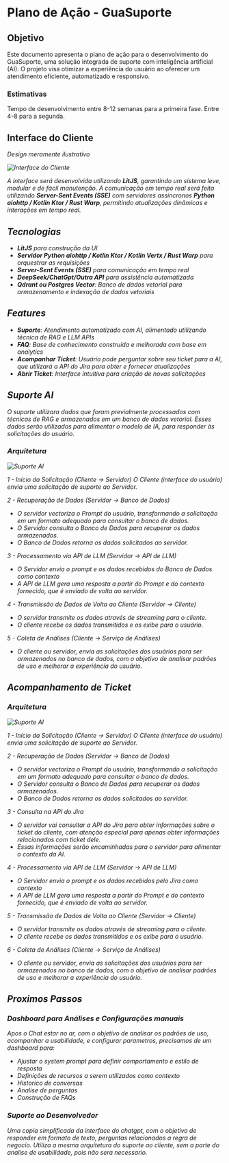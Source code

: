 # Plano de Ação - GuaSuporte

## Objetivo

Este documento apresenta o plano de ação para o desenvolvimento do GuaSuporte, uma solução integrada de suporte com inteligência artificial (AI). O projeto visa otimizar a experiência do usuário ao oferecer um atendimento eficiente, automatizado e responsivo.

### Estimativas
Tempo de desenvolvimento entre 8-12 semanas para a primeira fase. Entre 4-8 para a segunda.


## Interface do Cliente

<em>Design meramente ilustrativo<em>

![Interface do Cliente](chat_interface.png)

A interface será desenvolvida utilizando **LitJS**, garantindo um sistema leve, modular e de fácil manutenção. A comunicação em tempo real será feita utilizando **Server-Sent Events (SSE)** com servidores assincronos **Python aiohttp / Kotlin Ktor / Rust Warp**, permitindo atualizações dinâmicas e interações em tempo real.

## Tecnologias

- **LitJS** para construção da UI
- **Servidor Python aiohttp / Kotlin Ktor / Kotlin Vertx / Rust Warp** para orquestrar as requisições
- **Server-Sent Events (SSE)** para comunicação em tempo real
- **DeepSeek/ChatGpt/Outra API** para assistência automatizada
- **Qdrant ou Postgres Vector**: Banco de dados vetorial para armazenamento e indexação de dados vetoriais

## Features

- **Suporte**: Atendimento automatizado com AI, alimentado utilizando técnica de RAG e LLM APIs
- **FAQ**: Base de conhecimento construída e melhorada com base em analytics
- **Acompanhar Ticket**: Usuário pode perguntar sobre seu ticket para a AI, que utilizará a API do Jira para obter e fornecer atualizações
- **Abrir Ticket**: Interface intuitiva para criação de novas solicitações

## Suporte AI

O suporte utilizara dados que foram previalmente processados com técnicas de RAG e armazenados em um banco de dados vetorial. Esses dados serão utilizados para alimentar o modelo de IA, para responder às solicitações do usuário.

### Arquitetura
![Suporte AI](chat_support_arc.png)

1 - Início da Solicitação (Cliente → Servidor)
O Cliente (interface do usuário) envia uma solicitação de suporte ao Servidor.

2 - Recuperação de Dados (Servidor → Banco de Dados)
- O servidor vectoriza o Prompt do usuário, transformando a solicitação em um formato adequado para consultar o banco de dados.
- O Servidor consulta o Banco de Dados para recuperar os dados armazenados.
- O Banco de Dados retorna os dados solicitados ao servidor.

3 - Processamento via API de LLM (Servidor → API de LLM)
- O Servidor envia o prompt e os dados recebidos do Banco de Dados como contexto
- A API de LLM gera uma resposta a partir do Prompt e do contexto fornecido, que é enviado de volta ao servidor.

4 - Transmissão de Dados de Volta ao Cliente (Servidor → Cliente)
- O servidor transmite os dados através de streaming para o cliente.
- O cliente recebe os dados transmitidos e os exibe para o usuário.

5 - Coleta de Análises (Cliente → Serviço de Análises)
- O cliente ou servidor, envia as solicitações dos usuários para ser armazenados no banco de dados, com o objetivo de analisar padrões de uso e melhorar a experiência do usuário.

## Acompanhamento de Ticket

### Arquitetura
![Suporte AI](chat_ticket_support.png)

1 - Início da Solicitação (Cliente → Servidor)
O Cliente (interface do usuário) envia uma solicitação de suporte ao Servidor.

2 - Recuperação de Dados (Servidor → Banco de Dados)
- O servidor vectoriza o Prompt do usuário, transformando a solicitação em um formato adequado para consultar o banco de dados.
- O Servidor consulta o Banco de Dados para recuperar os dados armazenados.
- O Banco de Dados retorna os dados solicitados ao servidor.

3 - Consulta na API do Jira
- O servidor vai consultar a API do Jira para obter informações sobre o ticket do cliente, com atenção especial para apenas obter informações relacionados com ticket dele.
- Essas informações serão encaminhadas para o servidor para alimentar o contexto da AI.

4 - Processamento via API de LLM (Servidor → API de LLM)
- O Servidor envia o prompt e os dados recebidos pelo Jira como contexto
- A API de LLM gera uma resposta a partir do Prompt e do contexto fornecido, que é enviado de volta ao servidor.

5 - Transmissão de Dados de Volta ao Cliente (Servidor → Cliente)
- O servidor transmite os dados através de streaming para o cliente.
- O cliente recebe os dados transmitidos e os exibe para o usuário.

6 - Coleta de Análises (Cliente → Serviço de Análises)
- O cliente ou servidor, envia as solicitações dos usuários para ser armazenados no banco de dados, com o objetivo de analisar padrões de uso e melhorar a experiência do usuário.


## Proximos Passos

### Dashboard para Análises e Configurações manuais
Apos o Chat estar no ar, com o objetivo de analisar os padrões de uso, acompanhar a usabilidade, e configurar parametros, precisamos de um dashboard para:

- Ajustar o system prompt para definir comportamento e estilo de resposta
- Definições de recursos a serem utilizados como contexto
- Historico de conversas
- Analise de perguntas
- Construção de FAQs

### Suporte ao Desenvolvedor

Uma copia simplificada da interface do chatgpt, com o objetivo de responder em formato de texto, perguntas relacionados a regra de negocio. Utiliza a mesma arquitetura do suporte ao cliente, sem a parte do analise de usabilidade, pois não sera necessario.
